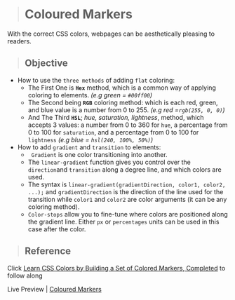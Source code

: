 > # Coloured Markers
With the correct CSS colors, webpages can be aesthetically pleasing to readers. 

> ## Objective
- How to use the `three methods` of adding `flat` coloring:  
    - The First One is **`Hex`** method, which is a common way of applying coloring  to elements. _(e.g green = `#00ff00`)_
    -  The Second being **`RGB`** coloring method: which is each red, green, and blue value is a number from 0 to 255. _(e.g red =`rgb(255, 0, 0)`)_
    - And The Third **`HSL`**; _hue, saturation, lightness_, method, which accepts 3 values: a number from 0 to 360 for `hue`, a percentage from 0 to 100 for `saturation`, and a percentage from 0 to 100 for `lightness` _(e.g blue = `hsl(240, 100%, 50%)`)_
-   How to add  `gradient` and `transition` to elements:
    -   ` Gradient` is one color transitioning into another. 
    -   The  `linear-gradient` function gives you control over the `direction`and `transition` along a degree line, and which colors are used.
    -   The syntax is `linear-gradient(gradientDirection, color1, color2, ...);` and  `gradientDirection` is the direction of the line used for the transition  while `color1` and `color2` are color arguments (it can be any coloring method).
    - `Color-stops` allow you to fine-tune where colors are positioned along the gradient line. Either `px` or `percentages` units can be used in this case after the color.

> ## Reference
Click [Learn CSS Colors by Building a Set of Colored Markers, Completed](https://www.freecodecamp.org/learn/2022/responsive-web-design/learn-css-colors-by-building-a-set-of-colored-markers/step-1) to follow along

Live Preview | [Coloured Markers]()